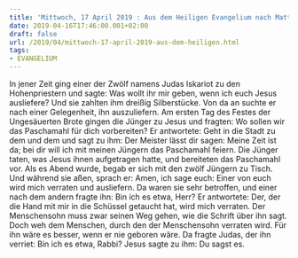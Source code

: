 ```yaml
---
title: 'Mittwoch, 17 April 2019 : Aus dem Heiligen Evangelium nach Matthäus - Mt 26,14-25.'
date: 2019-04-16T17:46:00.001+02:00
draft: false
url: /2019/04/mittwoch-17-april-2019-aus-dem-heiligen.html
tags: 
- EVANGELIUM
---
```


In jener Zeit ging einer der Zwölf namens Judas Iskariot zu den Hohenpriestern und sagte: Was wollt ihr mir geben, wenn ich euch Jesus ausliefere? Und sie zahlten ihm dreißig Silberstücke. Von da an suchte er nach einer Gelegenheit, ihn auszuliefern. Am ersten Tag des Festes der Ungesäuerten Brote gingen die Jünger zu Jesus und fragten: Wo sollen wir das Paschamahl für dich vorbereiten? Er antwortete: Geht in die Stadt zu dem und dem und sagt zu ihm: Der Meister lässt dir sagen: Meine Zeit ist da; bei dir will ich mit meinen Jüngern das Paschamahl feiern. Die Jünger taten, was Jesus ihnen aufgetragen hatte, und bereiteten das Paschamahl vor. Als es Abend wurde, begab er sich mit den zwölf Jüngern zu Tisch. Und während sie aßen, sprach er: Amen, ich sage euch: Einer von euch wird mich verraten und ausliefern. Da waren sie sehr betroffen, und einer nach dem andern fragte ihn: Bin ich es etwa, Herr? Er antwortete: Der, der die Hand mit mir in die Schüssel getaucht hat, wird mich verraten. Der Menschensohn muss zwar seinen Weg gehen, wie die Schrift über ihn sagt. Doch weh dem Menschen, durch den der Menschensohn verraten wird. Für ihn wäre es besser, wenn er nie geboren wäre. Da fragte Judas, der ihn verriet: Bin ich es etwa, Rabbi? Jesus sagte zu ihm: Du sagst es.